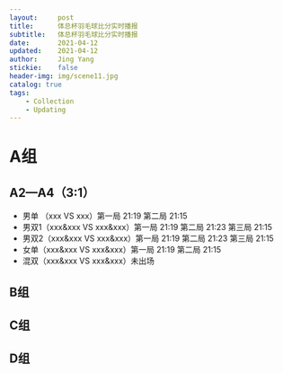 ```yaml
---
layout:     post
title:      体总杯羽毛球比分实时播报
subtitle:   体总杯羽毛球比分实时播报
date:       2021-04-12
updated:    2021-04-12
author:     Jing Yang
stickie:    false
header-img: img/scene11.jpg
catalog: true
tags:
    - Collection	
    - Updating
---
```


# A组

## A2—A4（3:1）

- 男单 （xxx VS xxx）第一局 21:19	第二局 21:15
- 男双1（xxx&xxx VS xxx&xxx）第一局 21:19	第二局 21:23 第三局 21:15
- 男双2（xxx&xxx VS xxx&xxx）第一局 21:19	第二局 21:23 第三局 21:15
- 女单（xxx&xxx VS xxx&xxx）第一局 21:19	第二局 21:15
- 混双（xxx&xxx VS xxx&xxx）未出场

## B组

## C组

## D组

